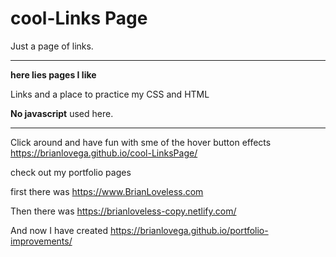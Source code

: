 # cool-Links Page
Just a page of links.
*****

__here lies pages I like__

Links and a place to practice my CSS and HTML

__No javascript__ used here. 

******

Click around and have fun with sme of the hover button effects
<https://brianlovega.github.io/cool-LinksPage/>


check out my portfolio pages

first there was
<https://www.BrianLoveless.com>

Then there was
<https://brianloveless-copy.netlify.com/>

And now I have created
<https://brianlovega.github.io/portfolio-improvements/>
